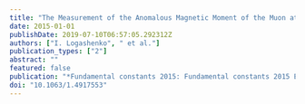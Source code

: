 ```yaml
---
title: "The Measurement of the Anomalous Magnetic Moment of the Muon at Fermilab"
date: 2015-01-01
publishDate: 2019-07-10T06:57:05.292312Z
authors: ["I. Logashenko", " et al."]
publication_types: ["2"]
abstract: ""
featured: false
publication: "*Fundamental constants 2015: Fundamental constants 2015 Eltville, Germany, February 1-6, 2015*"
doi: "10.1063/1.4917553"
---
```


